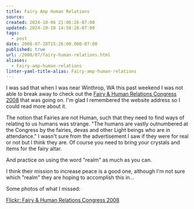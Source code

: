 ```yaml
---
title: Fairy Amp Human Relations
source: 
created: 2024-10-06 21:06:26-07:00
updated: 2024-10-10 14:58:28-07:00
tags:
  - post
date: 2008-07-28T15:26:00.000-07:00
published: true
url: /2008/07/fairy-human-relations.html
aliases:
  - Fairy-amp-human-relations
linter-yaml-title-alias: Fairy-amp-human-relations
---
```



I was sad that when I was near Winthrop, WA this past weekend I was not able to break away to check out the [Fairy & Human Relations Congress 2008](http://www.fairycongress.com/) that was going on. I'm glad I remembered the website address so I could read more about it.  
  
The notion that Fairies are not Human, such that they need to find ways of relating to us humans was strange. "The humans are vastly outnumbered at the Congress by the fairies, devas and other Light beings who are in attendance." I wasn't sure from the advertisement I saw if they were for real or not but I think they are. Of course you need to bring your crystals and items for the fairy altar.  
  
And practice on using the word "realm" as much as you can.  
  
I think their mission to increase peace is a good one, although I'm not sure which "realm" they are hoping to accomplish this in...  
  
Some photos of what I missed:  

[Flickr: Fairy & Human Relations Congress 2008](http://www.flickr.com/groups/fairycongress2008/)